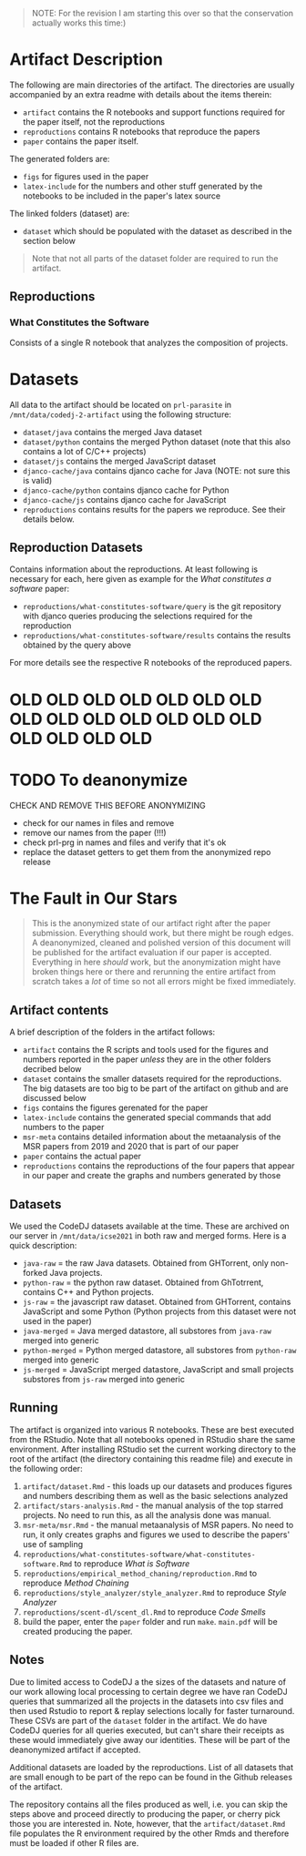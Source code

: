 > NOTE: For the revision I am starting this over so that the conservation actually works this time:)

# Artifact Description

The following are main directories of the artifact. The directories are usually accompanied by an extra readme with details about the items therein: 

- `artifact` contains the R notebooks and support functions required for the paper itself, not the reproductions
- `reproductions` contains R notebooks that reproduce the papers
- `paper` contains the paper itself.

The generated folders are:

- `figs` for figures used in the paper
- `latex-include` for the numbers and other stuff generated by the notebooks to be included in the paper's latex source

The linked folders (dataset) are:

- `dataset` which should be populated with the dataset as described in the section below

> Note that not all parts of the dataset folder are required to run the artifact. 

## Reproductions

### What Constitutes the Software

Consists of a single R notebook that analyzes the composition of projects.   

# Datasets

All data to the artifact should be located on `prl-parasite` in `/mnt/data/codedj-2-artifact` using the following structure:

- `dataset/java` contains the merged Java dataset
- `dataset/python` contains the merged Python dataset (note that this also contains a lot of C/C++ projects)
- `dataset/js` contains the merged JavaScript dataset
- `djanco-cache/java` contains djanco cache for Java (NOTE: not sure this is valid)
- `djanco-cache/python` contains djanco cache for Python
- `djanco-cache/js` contains djanco cache for JavaScript
- `reproductions` contains results for the papers we reproduce. See their details below. 

## Reproduction Datasets

Contains information about the reproductions. At least following is necessary for each, here given as example for the _What constitutes a software_ paper:

- `reproductions/what-constitutes-software/query` is the git repository with djanco queries producing the selections required for the reproduction
- `reproductions/what-constitutes-software/results` contains the results obtained by the query above

For more details see the respective R notebooks of the reproduced papers. 




# OLD OLD OLD OLD OLD OLD OLD OLD OLD OLD OLD OLD OLD OLD OLD OLD OLD OLD

# TODO To deanonymize

CHECK AND REMOVE THIS BEFORE ANONYMIZING

- check for our names in files and remove
- remove our names from the paper (!!!)
- check prl-prg in names and files and verify that it's ok
- replace the dataset getters to get them from the anonymized repo release

# The Fault in Our Stars

> This is the anonymized state of our artifact right after the paper submission. Everything should work, but there might be rough edges. A deanonymized, cleaned and polished version of this document will be published for the artifact evaluation if our paper is accepted. Everything in here *should* work, but the anonymization might have broken things here or there and rerunning the entire artifact from scratch takes a *lot* of time so not all errors might be fixed immediately.  

## Artifact contents

A brief description of the folders in the artifact follows:

- `artifact` contains the R scripts and tools used for the figures and numbers reported in the paper *unless* they are in the other folders decribed below
- `dataset` contains the smaller datasets required for the reproductions. The big datasets are too big to be part of the artifact on github and are discussed below
- `figs` contains the figures gerenated for the paper
- `latex-include` contains the generated special commands that add numbers to the paper
- `msr-meta` contains detailed information about the metaanalysis of the MSR papers from 2019 and 2020 that is part of our paper
- `paper` contains the actual paper
- `reproductions` contains the reproductions of the four papers that appear in our paper and create the graphs and numbers generated by those

## Datasets

We used the CodeDJ datasets available at the time. These are archived on our server in `/mnt/data/icse2021` in both raw and merged forms. Here is a quick description:

- `java-raw` = the raw Java datasets. Obtained from GHTorrent, only non-forked Java projects. 
- `python-raw` = the python raw dataset. Obtained from GhTotrrent, contains C++ and Python projects. 
- `js-raw` = the javascript raw dataset. Obtained from GHTorrent, contains JavaScript and some Python (Python projects from this dataset were not used in the paper)
- `java-merged` = Java merged datastore, all substores from `java-raw` merged into generic
- `python-merged` = Python merged datastore, all substores from `python-raw` merged into generic
- `js-merged` = JavaScript merged datastore, JavaScript and small projects substores from `js-raw` merged into generic

## Running

The artifact is organized into various R notebooks. These are best executed from the RStudio. Note that all notebooks opened in RStudio share the same environment. After installing RStudio set the current working directory to the root of the artifact (the directory containing this readme file) and execute in the following order:

1. `artifact/dataset.Rmd` - this loads up our datasets and produces figures and numbers describing them as well as the basic selections analyzed
2. `artifact/stars-analysis.Rmd` - the manual analysis of the top starred projects. No need to run this, as all the analysis done was manual. 
3. `msr-meta/msr.Rmd` - the manual metaanalysis of MSR papers. No need to run, it only creates graphs and figures we used to describe the papers' use of sampling
4. `reproductions/what-constitutes-software/what-constitutes-software.Rmd` to reproduce *What is Software*
5. `reproductions/empirical_method_chaning/reproduction.Rmd` to reproduce *Method Chaining*
6. `reproductions/style_analyzer/style_analyzer.Rmd` to reproduce *Style Analyzer*
7. `reproductions/scent-dl/scent_dl.Rmd` to reproduce *Code Smells*
8. build the paper, enter the `paper` folder and run `make`. `main.pdf` will be created producing the paper. 

## Notes

Due to limited access to CodeDJ a the sizes of the datasets and nature of our work allowing local processing to certain degree we have ran CodeDJ queries that summarized all the projects in the datasets into csv files and then used Rstudio to report & replay selections locally for faster turnaround. These CSVs are part of the `dataset` folder in the artifact. We do have CodeDJ queries for all queries executed, but can't share their receipts as these would immediately give away our identities. These will be part of the deanonymized artifact if accepted. 

Additional datasets are loaded by the reproductions. List of all datasets that are small enough to be part of the repo can be found in the Github releases of the artifact. 

The repository contains all the files produced as well, i.e. you can skip the steps above and proceed directly to producing the paper, or cherry pick those you are interested in. Note, however, that the `artifact/dataset.Rmd` file populates the R environment required by the other Rmds and therefore must be loaded if other R files are. 




